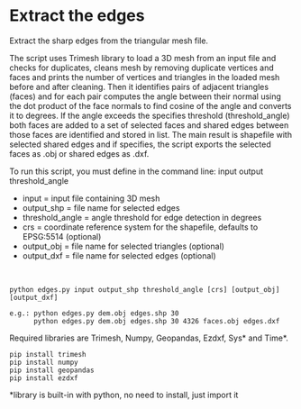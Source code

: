 # Extract the edges
Extract the sharp edges from the triangular mesh file.

The script uses Trimesh library to load a 3D mesh from an input file and checks for duplicates, cleans mesh by removing duplicate vertices and faces and prints the number of vertices and triangles in the loaded mesh before and after cleaning. Then it identifies pairs of adjacent triangles (faces) and for each pair computes the angle between their normal using the dot product of the face normals to find cosine of the angle and converts it to degrees. If the angle exceeds the specifies threshold (threshold_angle) both faces are added to a set of selected faces and shared edges between those faces are identified and stored in list. The main result is shapefile with selected shared edges and if specifies, the script exports the selected faces as .obj or shared edges as .dxf. 

To run this script, you must define in the command line: input output threshold_angle

  + input = input file containing 3D mesh
  + output_shp = file name for selected edges 
  + threshold_angle = angle threshold for edge detection in degrees
  + crs = coordinate reference system for the shapefile, defaults to EPSG:5514 (optional)
  + output_obj = file name for selected triangles (optional)
  + output_dxf = file name for selected edges (optional)

<br />

	python edges.py input output_shp threshold_angle [crs] [output_obj] [output_dxf]

	e.g.: python edges.py dem.obj edges.shp 30
          python edges.py dem.obj edges.shp 30 4326 faces.obj edges.dxf

Required libraries are Trimesh, Numpy, Geopandas, Ezdxf, Sys* and Time*.
		
    pip install trimesh
    pip install numpy
    pip install geopandas
    pip install ezdxf
		
*library is built-in with python, no need to install, just import it
